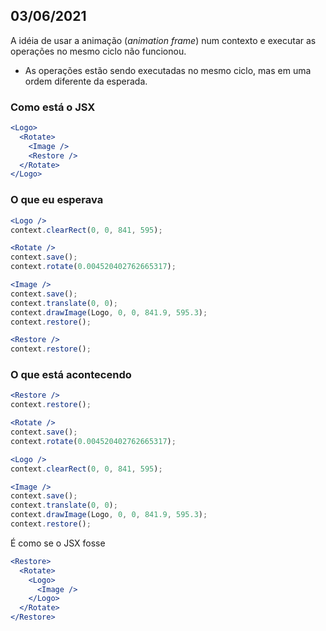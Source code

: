 ## 03/06/2021

A idéia de usar a animação (_animation frame_) num contexto e executar as operações no mesmo ciclo não funcionou.

- As operações estão sendo executadas no mesmo ciclo, mas em uma ordem diferente da esperada.

### Como está o JSX

```jsx
<Logo>
  <Rotate>
    <Image />
    <Restore />
  </Rotate>
</Logo>
```

### O que eu esperava

```jsx
<Logo />
context.clearRect(0, 0, 841, 595);

<Rotate />
context.save();
context.rotate(0.004520402762665317);

<Image />
context.save();
context.translate(0, 0);
context.drawImage(Logo, 0, 0, 841.9, 595.3);
context.restore();

<Restore />
context.restore();
```

### O que está acontecendo

```jsx
<Restore />
context.restore();

<Rotate />
context.save();
context.rotate(0.004520402762665317);

<Logo />
context.clearRect(0, 0, 841, 595);

<Image />
context.save();
context.translate(0, 0);
context.drawImage(Logo, 0, 0, 841.9, 595.3);
context.restore();
```

É como se o JSX fosse

```jsx
<Restore>
  <Rotate>
    <Logo>
      <Image />
    </Logo>
  </Rotate>
</Restore>
```
